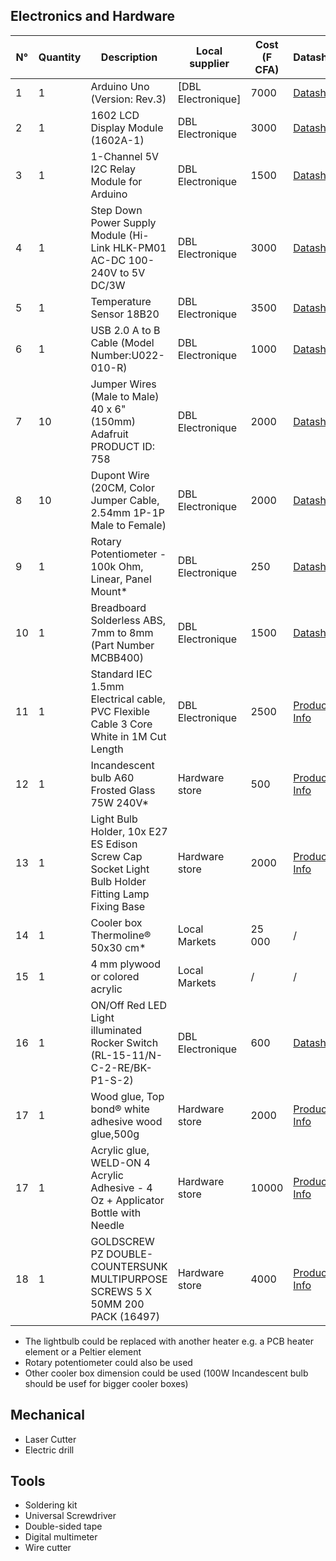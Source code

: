 ## Electronics and Hardware
| N° | Quantity | Description                 | Local supplier   | Cost (F CFA) | Datasheet |
|----|--------|-----------------            |------------------|--------------|--------------|
| 1  | 1      | Arduino Uno (Version: Rev.3)                | [DBL Electronique]| 7000         | [Datasheet](https://github.com/FOSH-following-demand/Incubator/blob/master/hardware/datasheets/Arduino_Uno.pdf) |
| 2  | 1      | 1602 LCD Display Module (1602A-1)     | DBL Electronique | 3000         | [Datasheet](https://github.com/FOSH-following-demand/Incubator/blob/master/hardware/datasheets/1602A.pdf)|
| 3  | 1      | 1-Channel 5V  I2C Relay Module for Arduino | DBL Electronique | 1500         | [Datasheet](https://github.com/FOSH-following-demand/Incubator/blob/master/hardware/datasheets/Datasheet%20for%20ELC3003.pdf)          |
| 4  | 1      | Step Down Power Supply Module (Hi-Link HLK-PM01 AC-DC 100-240V to 5V DC/3W  | DBL Electronique | 3000         | [Datasheet](https://github.com/FOSH-following-demand/Incubator/blob/master/hardware/datasheets/HLK-PM01-Hi-Link_Step%20Down%20Power%20Supply%20Module.pdf)          |
| 5  | 1      | Temperature Sensor 18B20                  | DBL Electronique | 3500         | [Datasheet](https://github.com/FOSH-following-demand/Incubator/blob/master/hardware/datasheets/DS18B20.pdf)|
| 6  | 1      | USB 2.0 A to B Cable (Model Number:U022-010-R)             | DBL Electronique | 1000         | [Datasheet](https://github.com/FOSH-following-demand/Incubator/blob/master/hardware/datasheets/1951363_USB%20Cable.pdf)          |
| 7  | 10     | Jumper Wires (Male to Male) 40 x 6" (150mm) Adafruit PRODUCT ID: 758 | DBL Electronique | 2000          |  [Datasheet](https://github.com/FOSH-following-demand/Incubator/blob/master/hardware/datasheets/758_Web_Jumper%20wire.pdf)         |
| 8  | 10     | Dupont Wire (20CM, Color Jumper Cable, 2.54mm 1P-1P Male to Female)                | DBL Electronique | 2000          | [Datasheet](https://github.com/FOSH-following-demand/Incubator/blob/master/hardware/datasheets/40P-MF-Dupont-Wire.pdf)          |
| 9  | 1      | Rotary Potentiometer - 100k Ohm, Linear, Panel Mount*               | DBL Electronique | 250          | [Datasheet](https://github.com/FOSH-following-demand/Incubator/blob/master/hardware/datasheets/Rotary%20PDB18.pdf)          |
| 10 | 1      | Breadboard Solderless ABS, 7mm to 8mm (Part Number MCBB400)              | DBL Electronique | 1500         | [Datasheet](https://github.com/FOSH-following-demand/Incubator/blob/master/hardware/datasheets/Breadboard-roboromania.pdf)          |
| 11 | 1      | Standard IEC 1.5mm Electrical cable, PVC Flexible Cable 3 Core White in 1M Cut Length | DBL Electronique | 2500         | [Product Info](https://www.electricpoint.com/3093y-1-5mm-pvc-flexible-cable-three-core-white-1m.html)          |
| 12 | 1      | Incandescent bulb A60 Frosted Glass 75W 240V*          | Hardware store   |500           | [Product Info](https://shengfeng.en.made-in-china.com/product/myWnqOVUEehM/China-A60-Incandescent-Bulbs-Light-Frosted-Glass-75W-240V-Ce-RoHS.html)         |
| 13 | 1      | Light Bulb Holder, 10x E27 ES Edison Screw Cap Socket Light Bulb Holder Fitting Lamp Fixing Base          | Hardware store  |2000           | [Product Info](https://www.amazon.co.uk/Edison-Socket-Holder-Fitting-Fixing/dp/B01NBSVVJ2)           |
| 14 | 1      | Cooler box Thermoline® 50x30 cm*               | Local Markets    | 25 000       |     /      |
| 15 | 1      | 4 mm plywood or colored acrylic                 | Local Markets    |    /    |     /      |
| 16 | 1      | ON/Off Red LED Light illuminated Rocker Switch (RL-15-11/N-C-2-RE/BK-P1-S-2)  | DBL Electronique| 600  | [Datasheet](https://github.com/FOSH-following-demand/Incubator/blob/master/hardware/datasheets/Rocker-switches.pdf)           |
| 17 | 1      | Wood glue, Top bond® white adhesive wood glue,500g    | Hardware store| 2000  | [Product Info](https://m.made-in-china.com/product/Good-Price-Top-Bond-Furniture-White-Adhesive-Liquid-Wood-Glue-832258715.html)  |
| 17 | 1      | Acrylic glue, WELD-ON 4 Acrylic Adhesive - 4 Oz + Applicator Bottle with Needle | Hardware store| 10000  | [Product Info](https://www.amazon.com/Weld-Acrylic-Adhesive-Applicator-Bottle/dp/B0096TWKCW/?&tag=gluefaq-20#descriptionAndDetails)  |
| 18 | 1      | GOLDSCREW PZ DOUBLE-COUNTERSUNK MULTIPURPOSE SCREWS 5 X 50MM 200 PACK (16497) | Hardware store| 4000  | [Product Info](https://www.screwfix.com/p/goldscrew-pz-double-countersunk-multipurpose-screws-5-x-50mm-200-pack/16497#product_additional_details_container)  |



* The lightbulb could be replaced with another heater e.g. a PCB heater element or a Peltier element
* Rotary potentiometer could also be used
* Other cooler box dimension could be used (100W Incandescent bulb should be usef for bigger cooler boxes)

## Mechanical

- Laser Cutter 
- Electric drill

## Tools

- Soldering kit
- Universal Screwdriver
- Double-sided tape
- Digital multimeter
- Wire cutter 

